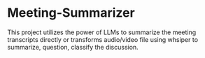 # Meeting-Summarizer


This project utilizes the power of LLMs to summarize the meeting transcripts directly or transforms audio/video file using whsiper to summarize, question, classify the discussion.
